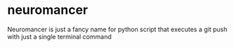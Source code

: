 # neuromancer
Neuromancer is just a fancy name for python script that executes a git push with just a single terminal command
